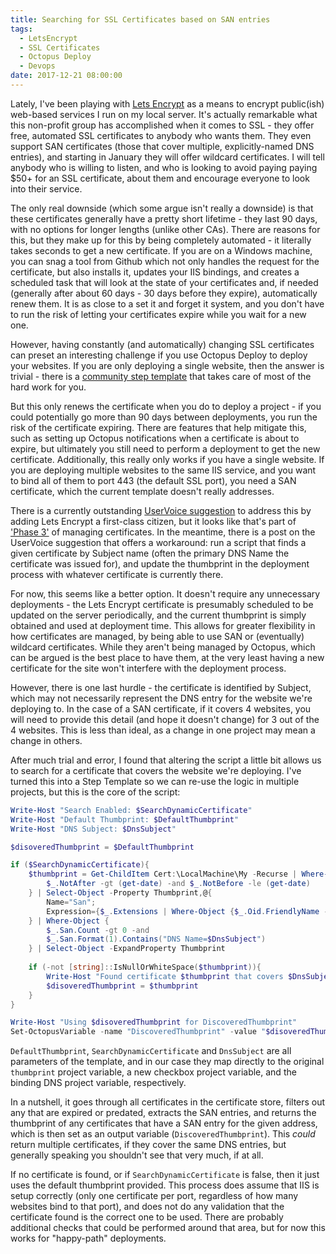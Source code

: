 ```yaml
---
title: Searching for SSL Certificates based on SAN entries
tags:
  - LetsEncrypt
  - SSL Certificates
  - Octopus Deploy
  - Devops
date: 2017-12-21 08:00:00
---
```



Lately, I've been playing with [Lets Encrypt](https://letsencrypt.org/) as a means to encrypt public(ish) web-based services I run on my local server. It's actually remarkable what this non-profit group has accomplished when it comes to SSL - they offer free, automated SSL certificates to anybody who wants them. They even support SAN certificates (those that cover multiple, explicitly-named DNS entries), and starting in January they will offer wildcard certificates. I will tell anybody who is willing to listen, and who is looking to avoid paying paying $50+ for an SSL certificate, about them and encourage everyone to look into their service. <!-- more -->

The only real downside (which some argue isn't really a downside) is that these certificates generally have a pretty short lifetime - they last 90 days, with no options for longer lengths (unlike other CAs). There are reasons for this, but they make up for this by being completely automated - it literally takes seconds to get a new certificate. If you are on a Windows machine, you can snag a tool from Github which not only handles the request for the certificate, but also installs it, updates your IIS bindings, and creates a scheduled task that will look at the state of your certificates and, if needed (generally after about 60 days - 30 days before they expire), automatically renew them. It is as close to a set it and forget it system, and you don't have to run the risk of letting your certificates expire while you wait for a new one.

However, having constantly (and automatically) changing SSL certificates can preset an interesting challenge if you use Octopus Deploy to deploy your websites. If you are only deploying a single website, then the answer is trivial - there is a [community step template](http://library.octopusdeploy.com/step-templates/bc81b8a6-dc56-4769-87b5-650af7a38162/actiontemplate-lets-encrypt-create-ssl-certificate) that takes care of most of the hard work for you. 

But this only renews the certificate when you do to deploy a project - if you could potentially go more than 90 days between deployments, you run the risk of the certificate expiring. There are features that help mitigate this, such as setting up Octopus notifications when a certificate is about to expire, but ultimately you still need to perform a deployment to get the new certificate.
Additionally, this really only works if you have a single website. If you are deploying multiple websites to the same IIS service, and you want to bind all of them to port 443 (the default SSL port), you need a SAN certificate, which the current template doesn't really addresses. 

There is a currently outstanding [UserVoice suggestion](https://octopusdeploy.uservoice.com/forums/170787-general/suggestions/15045072-support-letsncrypt-for-octopus-certificates) to address this by adding Lets Encrypt a first-class citizen, but it looks like that's part of ['Phase 3'](https://github.com/OctopusDeploy/Issues/issues/2701) of managing certificates. In the meantime, there is a post on the UserVoice suggestion that offers a workaround: run a script that finds a given certificate by Subject name (often the primary DNS Name the certificate was issued for), and update the thumbprint in the deployment process with whatever certificate is currently there.

For now, this seems like a better option. It doesn't require any unnecessary deployments - the Lets Encrypt certificate is presumably scheduled to be updated on the server periodically, and the current thumbprint is simply obtained and used at deployment time. This allows for greater flexibility in how certificates are managed, by being able to use SAN or (eventually) wildcard certificates. While they aren't being managed by Octopus, which can be argued is the best place to have them, at the very least having a new certificate for the site won't interfere with the deployment process. 

However, there is one last hurdle - the certificate is identified by Subject, which may not necessarily represent the DNS entry for the website we're deploying to. In the case of a SAN certificate, if it covers 4 websites, you will need to provide this detail (and hope it doesn't change) for 3 out of the 4 websites. This is less than ideal, as a change in one project may mean a change in others.

After much trial and error, I found that altering the script a little bit allows us to search for a certificate that covers the website we're deploying. I've turned this into a Step Template so we can re-use the logic in multiple projects, but this is the core of the script:

```powershell
Write-Host "Search Enabled: $SearchDynamicCertificate"
Write-Host "Default Thumbprint: $DefaultThumbprint"
Write-Host "DNS Subject: $DnsSubject"

$disoveredThumbprint = $DefaultThumbprint

if ($SearchDynamicCertificate){
    $thumbprint = Get-ChildItem Cert:\LocalMachine\My -Recurse | Where-Object {
        $_.NotAfter -gt (get-date) -and $_.NotBefore -le (get-date)
    } | Select-Object -Property Thumbprint,@{
        Name="San";
        Expression={$_.Extensions | Where-Object {$_.Oid.FriendlyName -eq "subject alternative name"}}
    } | Where-Object {
        $_.San.Count -gt 0 -and 
        $_.San.Format(1).Contains("DNS Name=$DnsSubject")
    } | Select-Object -ExpandProperty Thumbprint
    
    if (-not [string]::IsNullOrWhiteSpace($thumbprint)){
        Write-Host "Found certificate $thumbprint that covers $DnsSubject"
        $disoveredThumbprint = $thumbprint
    }
}

Write-Host "Using $disoveredThumbprint for DiscoveredThumbprint"
Set-OctopusVariable -name "DiscoveredThumbprint" -value "$disoveredThumbprint"
```

`DefaultThumbprint`, `SearchDynamicCertificate` and `DnsSubject` are all parameters of the template, and in our case they map directly to the original `thumbprint` project variable, a new checkbox project variable, and the binding DNS project variable, respectively. 

In a nutshell, it goes through all certificates in the certificate store, filters out any that are expired or predated, extracts the SAN entries, and returns the thumbprint of any certificates that have a SAN entry for the given address, which is then set as an output variable (`DiscoveredThumbprint`). This _could_ return multiple certificates, if they cover the same DNS entries, but generally speaking you shouldn't see that very much, if at all.

If no certificate is found, or if `SearchDynamicCertificate` is false, then it just uses the default thumbprint provided. This process does assume that IIS is setup correctly (only one certificate per port, regardless of how many websites bind to that port), and does not do any validation that the certificate found is the correct one to be used. There are probably additional checks that could be performed around that area, but for now this works for "happy-path" deployments.